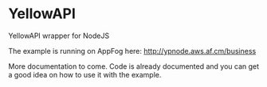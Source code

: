 YellowAPI
=========

YellowAPI wrapper for NodeJS

The example is running on AppFog here: http://ypnode.aws.af.cm/business

More documentation to come. Code is already documented and you can get a good idea on how to use it with the example.
